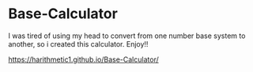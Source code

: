 # Base-Calculator

I was tired of using my head to convert from one number base system to another, so i created this calculator.
Enjoy!!

https://harithmetic1.github.io/Base-Calculator/
